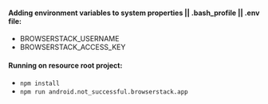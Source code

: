 #### Adding environment variables to system properties || .bash_profile || .env file:

 - BROWSERSTACK_USERNAME
 - BROWSERSTACK_ACCESS_KEY

#### Running on resource root project:
 - `npm install`
 - `npm run android.not_successful.browserstack.app`
